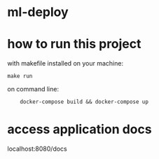 # ml-deploy

# how to run this project

with makefile installed on your machine:

```
make run
```

on command line:
```
    docker-compose build && docker-compose up
```

# access application docs

localhost:8080/docs